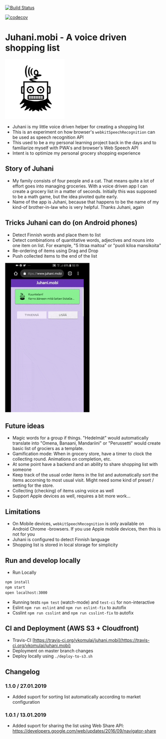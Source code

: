 [![Build Status](https://travis-ci.org/vkomulai/juhani.mobi.svg?branch=master)](https://travis-ci.org/vkomulai/juhani.mobi)

[![codecov](https://codecov.io/gh/vkomulai/juhani.mobi/branch/master/graph/badge.svg)](https://codecov.io/gh/vkomulai/juhani.mobi)

# Juhani.mobi -  A voice driven shopping list

![juhani icon](public/icons/android/android-launchericon-192-192.png?raw=true)

- Juhani is my little voice driven helper for creating a shopping list
- This is an experiment on how browser's `webkitSpeechRecognition` can be used as speech recognition API
- This used to be a my personal learning project back in the days and to familiarize myself with PWA's and browser's Web Speech API
- Intent is to optimize my personal grocery shopping experience

## Story of Juhani

- My family consists of four people and a cat. That means quite a lot of effort goes into managing groceries. With a voice driven app I can create a grocery list in a matter of seconds. Initially this was supposed to be a math game, but the idea pivoted quite early.
- Name of the app is Juhani, because that happens to be the name of my kind-of brother-in-law who is very helpful. Thanks Juhani, again

## Tricks Juhani can do (on Android phones)

- Detect Finnish words and place them to list
- Detect combinations of quantitative words, adjectives and nouns into one item on list. For example, "5 litraa maitoa" or "puoli kiloa mansikoita"
- Re-ordering of items using Drag and Drop
- Push collected items to the end of the list

![juhani preview](video-preview.gif?raw=true)

## Future ideas

- Magic words for a group if things. "Hedelmät" would automatically translate into "Omena, Banaani, Mandariini" or "Perussetti" would create basic list of grociers as a template.
- Gamification mode: When in grocery store, have a timer to clock the collecting round. Animations on completion, etc.
- At some point have a backend and an ability to share shopping list with someone
- Keep track of the usual order items in the list and automatically sort the items accorning to most usual visit. Might need some kind of preset / setting for the store.
- Collecting (checking) of items using voice as well 
- Support Apple devices as well, requires a bit more work...

## Limitations

- On Mobile devices, `webkitSpeechRecognition` is only available on Android Chrome -browsers. If you use Apple mobile devices, then this is not for you
- Juhani is configured to detect Finnish language
- Shopping list is stored in local storage for simplicity

## Run and develop locally

- Run Locally

```bash
npm install
npm start
open localhost:3000
```

- Running tests `npm test` (watch-mode) and `test-ci` for non-interactive
- Eslint `npm run eslint` and `npm run eslint-fix` to autofix
- Csslint `npm run csslint` and `npm run csslint-fix` to autofix

## CI and Deployment (AWS S3 + Cloudfront)

- Travis-CI [https://travis-ci.org/vkomulai/juhani.mobi](https://travis-ci.org/vkomulai/juhani.mobi)
- Deployment on master branch changes
- Deploy locally using `./deploy-to-s3.sh`


## Changelog

### 1.1.0 / 27.01.2019

- Added suport for sorting list automatically according to market configuration

### 1.0.1 / 13.01.2019

- Added suport for sharing the list using Web Share API: https://developers.google.com/web/updates/2016/09/navigator-share